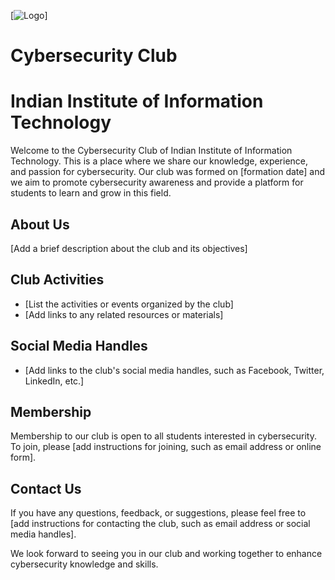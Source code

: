 [![Logo](http://csyclub.iiitkottayam.ac.in/assets/img/CSC_Logo_trans.png)]
# Cybersecurity Club 
# Indian Institute of Information Technology

Welcome to the Cybersecurity Club of Indian Institute of Information Technology. This is a place where we share our knowledge, experience, and passion for cybersecurity. Our club was formed on [formation date] and we aim to promote cybersecurity awareness and provide a platform for students to learn and grow in this field.

## About Us

[Add a brief description about the club and its objectives]

## Club Activities

- [List the activities or events organized by the club]
- [Add links to any related resources or materials]

## Social Media Handles

- [Add links to the club's social media handles, such as Facebook, Twitter, LinkedIn, etc.]

## Membership

Membership to our club is open to all students interested in cybersecurity. To join, please [add instructions for joining, such as email address or online form].

## Contact Us

If you have any questions, feedback, or suggestions, please feel free to [add instructions for contacting the club, such as email address or social media handles].

We look forward to seeing you in our club and working together to enhance cybersecurity knowledge and skills.
